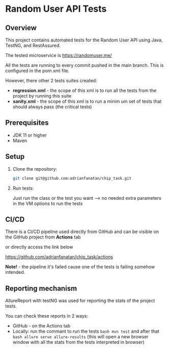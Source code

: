 # Random User API Tests

## Overview

This project contains automated tests for the Random User API using Java, TestNG, and RestAssured.

The tested microservice is https://randomuser.me/

All the tests are running to every commit pushed in the main branch. This is configured in the pom.xml file.

However, there other 2 tests suites created:

   - **regression.xml** - the scope of this xml is to run all the tests from the project by running this suite
   - **sanity.xml** - the scope of this xml is to run a minim um set of tests that should always pass (the critical tests)

## Prerequisites

- JDK 11 or higher
- Maven

## Setup

1. Clone the repository:
   ```bash
   git clone git@github.com:adrianfanatan/chip_task.git

2. Run tests:
   
   Just run the class or the test you want --> no needed extra parameters in the VM options to run the tests

## CI/CD

There is a CI/CD pipeline used directly from GitHub and can be visible on the GitHub project from **Actions** tab 

or directly access the link below

https://github.com/adrianfanatan/chip_task/actions

**Note!** - the pipeline it's failed cause one of the tests is failing somehow intended.

## Reporting mechanism

AllureReport with testNG was used for reporting the stats of the project tests.

You can check these reports in 2 ways:

   - GitHub - on the Actions tab 
   - Locally: run the commant to run the tests  ```bash mvn test``` and after that ```bash allure serve allure-results```
     (this will open a new browser window with all the stats from the tests interpreted in browser)
            